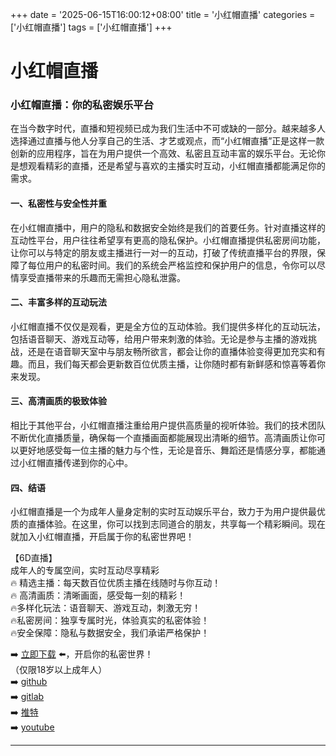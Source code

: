 +++
date = '2025-06-15T16:00:12+08:00'
title = '小红帽直播'
categories = ['小红帽直播']
tags = ['小红帽直播']
+++

# 小红帽直播

### 小红帽直播：你的私密娱乐平台

在当今数字时代，直播和短视频已成为我们生活中不可或缺的一部分。越来越多人选择通过直播与他人分享自己的生活、才艺或观点，而“小红帽直播”正是这样一款创新的应用程序，旨在为用户提供一个高效、私密且互动丰富的娱乐平台。无论你是想观看精彩的直播，还是希望与喜欢的主播实时互动，小红帽直播都能满足你的需求。

#### 一、私密性与安全性并重

在小红帽直播中，用户的隐私和数据安全始终是我们的首要任务。针对直播这样的互动性平台，用户往往希望享有更高的隐私保护。小红帽直播提供私密房间功能，让你可以与特定的朋友或主播进行一对一的互动，打破了传统直播平台的界限，保障了每位用户的私密时间。我们的系统会严格监控和保护用户的信息，令你可以尽情享受直播带来的乐趣而无需担心隐私泄露。

#### 二、丰富多样的互动玩法

小红帽直播不仅仅是观看，更是全方位的互动体验。我们提供多样化的互动玩法，包括语音聊天、游戏互动等，给用户带来刺激的体验。无论是参与主播的游戏挑战，还是在语音聊天室中与朋友畅所欲言，都会让你的直播体验变得更加充实和有趣。而且，我们每天都会更新数百位优质主播，让你随时都有新鲜感和惊喜等着你来发现。

#### 三、高清画质的极致体验

相比于其他平台，小红帽直播注重给用户提供高质量的视听体验。我们的技术团队不断优化直播质量，确保每一个直播画面都能展现出清晰的细节。高清画质让你可以更好地感受每一位主播的魅力与个性，无论是音乐、舞蹈还是情感分享，都能通过小红帽直播传递到你的心中。

#### 四、结语

小红帽直播是一个为成年人量身定制的实时互动娱乐平台，致力于为用户提供最优质的直播体验。在这里，你可以找到志同道合的朋友，共享每一个精彩瞬间。现在就加入小红帽直播，开启属于你的私密世界吧！

【6D直播】  
成年人的专属空间，实时互动尽享精彩  
🔥 精选主播：每天数百位优质主播在线随时与你互动！  
🔥 高清画质：清晰画面，感受每一刻的精彩！  
🔥多样化玩法：语音聊天、游戏互动，刺激无穷！  
🔥私密房间：独享专属时光，体验真实的私密体验！  
🔥安全保障：隐私与数据安全，我们承诺严格保护！

➡️ [立即下载](https://down123.s3.ap-east-1.amazonaws.com/down/down.html?channelCode=blog) ⬅️，开启你的私密世界！  
（仅限18岁以上成年人）  
➡️ [github](https://aldult-live.github.io/)  
➡️ [gitlab](https://seo-09598d.gitlab.io/)  
➡️ [推特](https://x.com/wegame33)  
➡️ [youtube](https://www.youtube.com/@6Dlive)  

---
